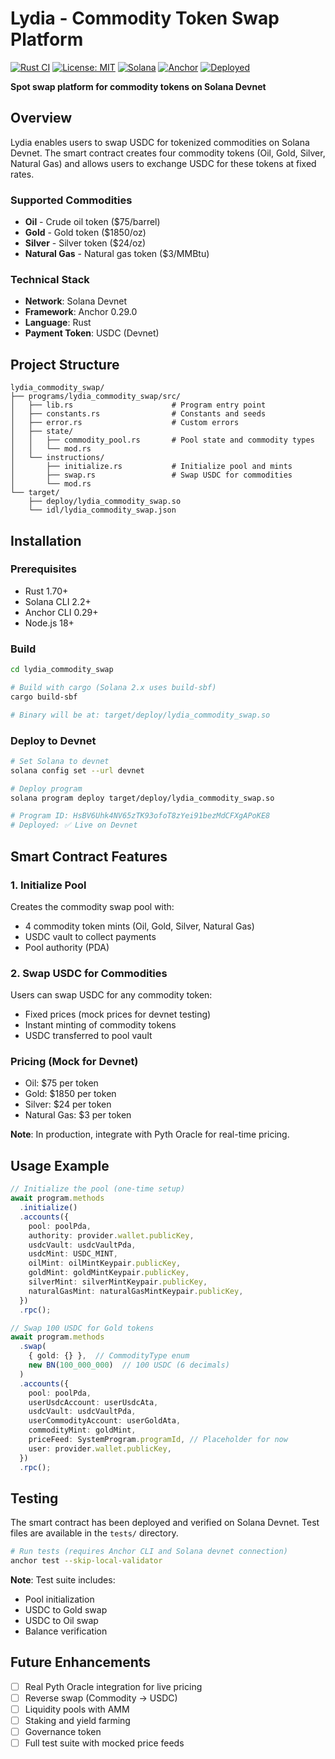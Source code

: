 # Lydia - Commodity Token Swap Platform

[![Rust CI](https://github.com/HorizonOnTheMoon/Lydia/workflows/Rust%20CI/badge.svg)](https://github.com/HorizonOnTheMoon/Lydia/actions)
[![License: MIT](https://img.shields.io/badge/License-MIT-yellow.svg)](https://opensource.org/licenses/MIT)
[![Solana](https://img.shields.io/badge/Solana-Devnet-9945FF?logo=solana)](https://solana.com)
[![Anchor](https://img.shields.io/badge/Anchor-0.29.0-blue)](https://www.anchor-lang.com/)
[![Deployed](https://img.shields.io/badge/Deployed-✅%20Live-success)](https://explorer.solana.com/address/HsBV6Uhk4NV65zTK93ofoT8zYei91bezMdCFXgAPoKE8?cluster=devnet)

**Spot swap platform for commodity tokens on Solana Devnet**

## Overview

Lydia enables users to swap USDC for tokenized commodities on Solana Devnet. The smart contract creates four commodity tokens (Oil, Gold, Silver, Natural Gas) and allows users to exchange USDC for these tokens at fixed rates.

### Supported Commodities
- **Oil** - Crude oil token ($75/barrel)
- **Gold** - Gold token ($1850/oz)
- **Silver** - Silver token ($24/oz)
- **Natural Gas** - Natural gas token ($3/MMBtu)

### Technical Stack
- **Network**: Solana Devnet
- **Framework**: Anchor 0.29.0
- **Language**: Rust
- **Payment Token**: USDC (Devnet)

## Project Structure

```
lydia_commodity_swap/
├── programs/lydia_commodity_swap/src/
│   ├── lib.rs                      # Program entry point
│   ├── constants.rs                # Constants and seeds
│   ├── error.rs                    # Custom errors
│   ├── state/
│   │   ├── commodity_pool.rs       # Pool state and commodity types
│   │   └── mod.rs
│   └── instructions/
│       ├── initialize.rs           # Initialize pool and mints
│       ├── swap.rs                 # Swap USDC for commodities
│       └── mod.rs
└── target/
    ├── deploy/lydia_commodity_swap.so
    └── idl/lydia_commodity_swap.json
```

## Installation

### Prerequisites
- Rust 1.70+
- Solana CLI 2.2+
- Anchor CLI 0.29+
- Node.js 18+

### Build

```bash
cd lydia_commodity_swap

# Build with cargo (Solana 2.x uses build-sbf)
cargo build-sbf

# Binary will be at: target/deploy/lydia_commodity_swap.so
```

### Deploy to Devnet

```bash
# Set Solana to devnet
solana config set --url devnet

# Deploy program
solana program deploy target/deploy/lydia_commodity_swap.so

# Program ID: HsBV6Uhk4NV65zTK93ofoT8zYei91bezMdCFXgAPoKE8
# Deployed: ✅ Live on Devnet
```

## Smart Contract Features

### 1. Initialize Pool
Creates the commodity swap pool with:
- 4 commodity token mints (Oil, Gold, Silver, Natural Gas)
- USDC vault to collect payments
- Pool authority (PDA)

### 2. Swap USDC for Commodities
Users can swap USDC for any commodity token:
- Fixed prices (mock prices for devnet testing)
- Instant minting of commodity tokens
- USDC transferred to pool vault

### Pricing (Mock for Devnet)
- Oil: $75 per token
- Gold: $1850 per token
- Silver: $24 per token
- Natural Gas: $3 per token

**Note**: In production, integrate with Pyth Oracle for real-time pricing.

## Usage Example

```typescript
// Initialize the pool (one-time setup)
await program.methods
  .initialize()
  .accounts({
    pool: poolPda,
    authority: provider.wallet.publicKey,
    usdcVault: usdcVaultPda,
    usdcMint: USDC_MINT,
    oilMint: oilMintKeypair.publicKey,
    goldMint: goldMintKeypair.publicKey,
    silverMint: silverMintKeypair.publicKey,
    naturalGasMint: naturalGasMintKeypair.publicKey,
  })
  .rpc();

// Swap 100 USDC for Gold tokens
await program.methods
  .swap(
    { gold: {} },  // CommodityType enum
    new BN(100_000_000)  // 100 USDC (6 decimals)
  )
  .accounts({
    pool: poolPda,
    userUsdcAccount: userUsdcAta,
    usdcVault: usdcVaultPda,
    userCommodityAccount: userGoldAta,
    commodityMint: goldMint,
    priceFeed: SystemProgram.programId, // Placeholder for now
    user: provider.wallet.publicKey,
  })
  .rpc();
```

## Testing

The smart contract has been deployed and verified on Solana Devnet. Test files are available in the `tests/` directory.

```bash
# Run tests (requires Anchor CLI and Solana devnet connection)
anchor test --skip-local-validator
```

**Note**: Test suite includes:
- Pool initialization
- USDC to Gold swap
- USDC to Oil swap
- Balance verification

## Future Enhancements

- [ ] Real Pyth Oracle integration for live pricing
- [ ] Reverse swap (Commodity → USDC)
- [ ] Liquidity pools with AMM
- [ ] Staking and yield farming
- [ ] Governance token
- [ ] Full test suite with mocked price feeds 
